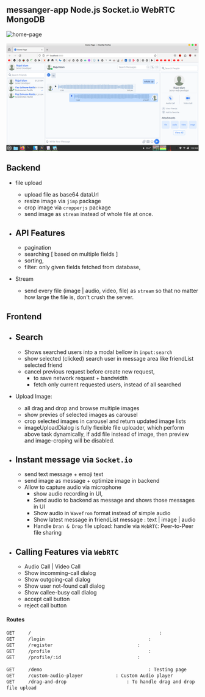 ## messanger-app Node.js Socket.io WebRTC MongoDB

![home-page]()


![home-page.png](https://github.com/JavaScriptForEverything/messenger/blob/master/public/images/project_design/page/web/home-page.png)



## Backend
- file upload
	- upload file as base64 dataUrl 
	- resize image via `jimp` package
	- crop image via `cropperjs` package
	- send image as `stream` instead of whole file at once.

- API Features
	- 
	- pagination
	- searching 	[ based on multiple fields ]
	- sorting,
	- filter: only given fields fetched from database,

- Stream
	- send every file (image | audio, video, file) as `stream` so that no matter how large the file is, don't crush the server.





## Frontend
- Search
	- 
	- Shows searched users into a modal bellow in `input:search`
	- show selected (clicked) search user in message area like friendList selected friend
	- cancel previous request before create new request, 
		- to save network request + bandwidth
		- fetch only current requested users, instead of all searched 

- Upload Image:
	- all drag and drop and browse multiple images
	- show previes of selected images as carousel
	- crop selected images in carousel and return updated image lists
	- imageUploadDialog is fully flexible file uploader, which perform above task dynamically, if add file instead of image, then preview and image-croping will be disabled. 


- Instant message via `Socket.io`
	- 
	- send text message + emoji text 
	- send image as message + optimize image in backend
	- Allow to capture audio via microphone
		- show audio recording in UI, 
		- Send audio to backend as message and shows those messages in UI
		- Show audio in `Wavefrom` format instead of simple audio 
		- Show latest message in friendList message : text | image | audio 
		- Handle `Dran & Drop` file upload: handle via `WebRTC`: Peer-to-Peer file sharing


- Calling Features via `WebRTC`
	- 
	- Audio Call | Video Call
	- Show incomming-call dialog
	- Show outgoing-call dialog
	- Show user not-found call dialog
	- Show callee-busy call dialog
	- accept call button
	- reject call button



#### Routes
```
GET 	/ 												: 
GET 	/login 										: 
GET 	/register 								: 
GET 	/profile 									:
GET 	/profile/:id 							:

GET 	/demo 	 									: Testing page
GET 	/custom-audio-player 	 		: Custom Audio player 
GET 	/drag-and-drop 	 					: To handle drag and drop file upload
```

